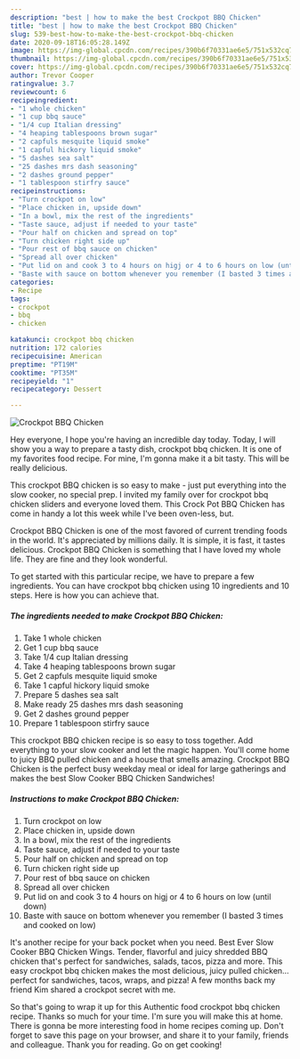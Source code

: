 ```yaml
---
description: "best | how to make the best Crockpot BBQ Chicken"
title: "best | how to make the best Crockpot BBQ Chicken"
slug: 539-best-how-to-make-the-best-crockpot-bbq-chicken
date: 2020-09-18T16:05:28.149Z
image: https://img-global.cpcdn.com/recipes/390b6f70331ae6e5/751x532cq70/crockpot-bbq-chicken-recipe-main-photo.jpg
thumbnail: https://img-global.cpcdn.com/recipes/390b6f70331ae6e5/751x532cq70/crockpot-bbq-chicken-recipe-main-photo.jpg
cover: https://img-global.cpcdn.com/recipes/390b6f70331ae6e5/751x532cq70/crockpot-bbq-chicken-recipe-main-photo.jpg
author: Trevor Cooper
ratingvalue: 3.7
reviewcount: 6
recipeingredient:
- "1 whole chicken"
- "1 cup bbq sauce"
- "1/4 cup Italian dressing"
- "4 heaping tablespoons brown sugar"
- "2 capfuls mesquite liquid smoke"
- "1 capful hickory liquid smoke"
- "5 dashes sea salt"
- "25 dashes mrs dash seasoning"
- "2 dashes ground pepper"
- "1 tablespoon stirfry sauce"
recipeinstructions:
- "Turn crockpot on low"
- "Place chicken in, upside down"
- "In a bowl, mix the rest of the ingredients"
- "Taste sauce, adjust if needed to your taste"
- "Pour half on chicken and spread on top"
- "Turn chicken right side up"
- "Pour rest of bbq sauce on chicken"
- "Spread all over chicken"
- "Put lid on and cook 3 to 4 hours on higj or 4 to 6 hours on low (until down)"
- "Baste with sauce on bottom whenever you remember (I basted 3 times and cooked on low)"
categories:
- Recipe
tags:
- crockpot
- bbq
- chicken

katakunci: crockpot bbq chicken 
nutrition: 172 calories
recipecuisine: American
preptime: "PT19M"
cooktime: "PT35M"
recipeyield: "1"
recipecategory: Dessert

---
```



![Crockpot BBQ Chicken](https://img-global.cpcdn.com/recipes/390b6f70331ae6e5/751x532cq70/crockpot-bbq-chicken-recipe-main-photo.jpg)

Hey everyone, I hope you're having an incredible day today. Today, I will show you a way to prepare a tasty dish, crockpot bbq chicken. It is one of my favorites food recipe. For mine, I'm gonna make it a bit tasty. This will be really delicious.

This crockpot BBQ chicken is so easy to make - just put everything into the slow cooker, no special prep. I invited my family over for crockpot bbq chicken sliders and everyone loved them. This Crock Pot BBQ Chicken has come in handy a lot this week while I&#39;ve been oven-less, but.

Crockpot BBQ Chicken is one of the most favored of current trending foods in the world. It's appreciated by millions daily. It is simple, it is fast, it tastes delicious. Crockpot BBQ Chicken is something that I have loved my whole life. They are fine and they look wonderful.


To get started with this particular recipe, we have to prepare a few ingredients. You can have crockpot bbq chicken using 10 ingredients and 10 steps. Here is how you can achieve that.

<!--inarticleads1-->

##### The ingredients needed to make Crockpot BBQ Chicken:

1. Take 1 whole chicken
1. Get 1 cup bbq sauce
1. Take 1/4 cup Italian dressing
1. Take 4 heaping tablespoons brown sugar
1. Get 2 capfuls mesquite liquid smoke
1. Take 1 capful hickory liquid smoke
1. Prepare 5 dashes sea salt
1. Make ready 25 dashes mrs dash seasoning
1. Get 2 dashes ground pepper
1. Prepare 1 tablespoon stirfry sauce


This crockpot BBQ chicken recipe is so easy to toss together. Add everything to your slow cooker and let the magic happen. You&#39;ll come home to juicy BBQ pulled chicken and a house that smells amazing. Crockpot BBQ Chicken is the perfect busy weekday meal or ideal for large gatherings and makes the best Slow Cooker BBQ Chicken Sandwiches! 

<!--inarticleads2-->

##### Instructions to make Crockpot BBQ Chicken:

1. Turn crockpot on low
1. Place chicken in, upside down
1. In a bowl, mix the rest of the ingredients
1. Taste sauce, adjust if needed to your taste
1. Pour half on chicken and spread on top
1. Turn chicken right side up
1. Pour rest of bbq sauce on chicken
1. Spread all over chicken
1. Put lid on and cook 3 to 4 hours on higj or 4 to 6 hours on low (until down)
1. Baste with sauce on bottom whenever you remember (I basted 3 times and cooked on low)


It&#39;s another recipe for your back pocket when you need. Best Ever Slow Cooker BBQ Chicken Wings. Tender, flavorful and juicy shredded BBQ chicken that&#39;s perfect for sandwiches, salads, tacos, pizza and more. This easy crockpot bbq chicken makes the most delicious, juicy pulled chicken…perfect for sandwiches, tacos, wraps, and pizza! A few months back my friend Kim shared a crockpot secret with me. 

So that's going to wrap it up for this Authentic food crockpot bbq chicken recipe. Thanks so much for your time. I'm sure you will make this at home. There is gonna be more interesting food in home recipes coming up. Don't forget to save this page on your browser, and share it to your family, friends and colleague. Thank you for reading. Go on get cooking!
